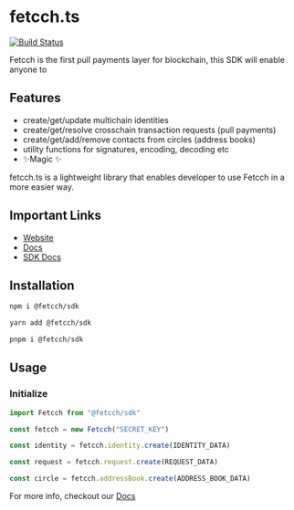 # fetcch.ts

[![Build Status](https://travis-ci.org/joemccann/dillinger.svg?branch=master)](https://travis-ci.org/joemccann/dillinger)

Fetcch is the first pull payments layer for blockchain, this SDK will enable anyone to

## Features


- create/get/update multichain identities
- create/get/resolve crosschain transaction requests (pull payments)
- create/get/add/remove contacts from circles (address books)
- utility functions for signatures, encoding, decoding etc
- ✨Magic ✨

fetcch.ts is a lightweight library that enables developer to use Fetcch in a more easier way.

## Important Links
- [Website](https://fetcch.xyz)
- [Docs](https://docs.fetcch.xyz)
- [SDK Docs](https://docs.fetcch.xyz)

## Installation

```sh
npm i @fetcch/sdk

yarn add @fetcch/sdk

pnpm i @fetcch/sdk
```

## Usage

### Initialize

```ts
import Fetcch from "@fetcch/sdk"

const fetcch = new Fetcch("SECRET_KEY")

const identity = fetcch.identity.create(IDENTITY_DATA)

const request = fetcch.request.create(REQUEST_DATA)

const circle = fetcch.addressBook.create(ADDRESS_BOOK_DATA)
```

For more info, checkout our [Docs](https://docs.fetcch.xyz)